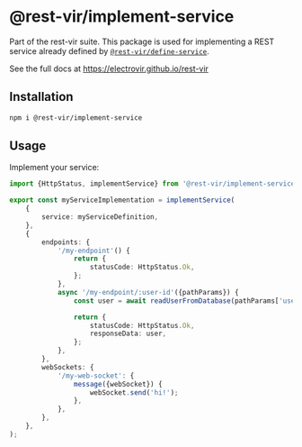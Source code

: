 # @rest-vir/implement-service

Part of the rest-vir suite. This package is used for implementing a REST service already defined by [`@rest-vir/define-service`](https://www.npmjs.com/package/@rest-vir/define-service).

See the full docs at https://electrovir.github.io/rest-vir

## Installation

```sh
npm i @rest-vir/implement-service
```

## Usage

Implement your service:

```TypeScript
import {HttpStatus, implementService} from '@rest-vir/implement-service';

export const myServiceImplementation = implementService(
    {
        service: myServiceDefinition,
    },
    {
        endpoints: {
            '/my-endpoint'() {
                return {
                    statusCode: HttpStatus.Ok,
                };
            },
            async '/my-endpoint/:user-id'({pathParams}) {
                const user = await readUserFromDatabase(pathParams['user-id']);

                return {
                    statusCode: HttpStatus.Ok,
                    responseData: user,
                };
            },
        },
        webSockets: {
            '/my-web-socket': {
                message({webSocket}) {
                    webSocket.send('hi!');
                },
            },
        },
    },
);
```
